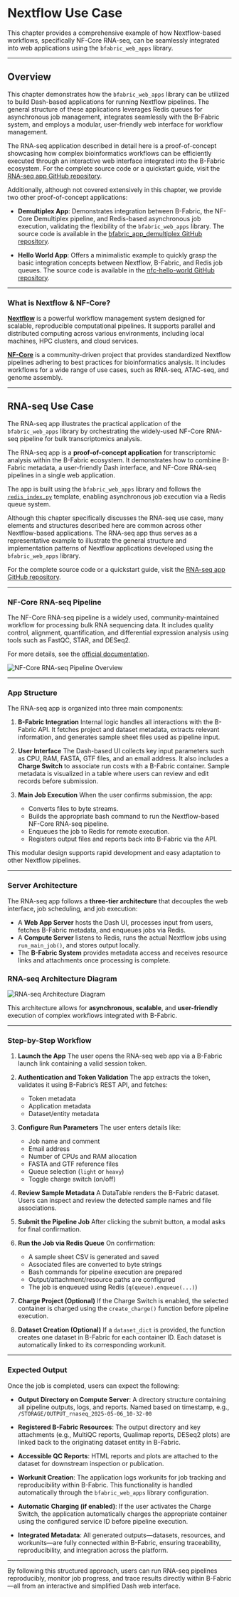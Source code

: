 # Nextflow Use Case

This chapter provides a comprehensive example of how Nextflow-based workflows, specifically NF-Core RNA-seq, can be seamlessly integrated into web applications using the `bfabric_web_apps` library.

---

## Overview

This chapter demonstrates how the `bfabric_web_apps` library can be utilized to build Dash-based applications for running Nextflow pipelines. The general structure of these applications leverages Redis queues for asynchronous job management, integrates seamlessly with the B-Fabric system, and employs a modular, user-friendly web interface for workflow management.

The RNA-seq application described in detail here is a proof-of-concept showcasing how complex bioinformatics workflows can be efficiently executed through an interactive web interface integrated into the B-Fabric ecosystem. For the complete source code or a quickstart guide, visit the [RNA-seq app GitHub repository](https://github.com/GWCustom/rnaseq).

Additionally, although not covered extensively in this chapter, we provide two other proof-of-concept applications:

* **Demultiplex App**: Demonstrates integration between B-Fabric, the NF-Core Demultiplex pipeline, and Redis-based asynchronous job execution, validating the flexibility of the `bfabric_web_apps` library. The source code is available in the [bfabric\_app\_demultiplex GitHub repository](https://github.com/GWCustom/bfabric_app_demultiplex).

* **Hello World App**: Offers a minimalistic example to quickly grasp the basic integration concepts between Nextflow, B-Fabric, and Redis job queues. The source code is available in the [nfc-hello-world GitHub repository](https://github.com/GWCustom/nfc-hello-world).


---

### What is Nextflow & NF-Core?

[**Nextflow**](https://www.nextflow.io/docs/latest/index.html) is a powerful workflow management system designed for scalable, reproducible computational pipelines. It supports parallel and distributed computing across various environments, including local machines, HPC clusters, and cloud services.

[**NF-Core**](https://nf-co.re/) is a community-driven project that provides standardized Nextflow pipelines adhering to best practices for bioinformatics analysis. It includes workflows for a wide range of use cases, such as RNA-seq, ATAC-seq, and genome assembly.

---

## RNA-seq Use Case

The RNA-seq app illustrates the practical application of the `bfabric_web_apps` library by orchestrating the widely-used NF-Core RNA-seq pipeline for bulk transcriptomics analysis.

The RNA-seq app is a **proof-of-concept application** for transcriptomic analysis within the B-Fabric ecosystem. It demonstrates how to combine B-Fabric metadata, a user-friendly Dash interface, and NF-Core RNA-seq pipelines in a single web application.

The app is built using the `bfabric_web_apps` library and follows the [`redis_index.py`](https://github.com/GWCustom/bfabric-web-app-template) template, enabling asynchronous job execution via a Redis queue system.

Although this chapter specifically discusses the RNA-seq use case, many elements and structures described here are common across other Nextflow-based applications. The RNA-seq app thus serves as a representative example to illustrate the general structure and implementation patterns of Nextflow applications developed using the `bfabric_web_apps` library.

For the complete source code or a quickstart guide, visit the [RNA-seq app GitHub repository](https://github.com/GWCustom/rnaseq).


---

### NF-Core RNA-seq Pipeline

The NF-Core RNA-seq pipeline is a widely used, community-maintained workflow for processing bulk RNA sequencing data. It includes quality control, alignment, quantification, and differential expression analysis using tools such as FastQC, STAR, and DESeq2.

For more details, see the [official documentation](https://nf-co.re/rnaseq/3.18.0/).

![NF-Core RNA-seq Pipeline Overview](_static/nf-core-rnaseq_metro_map_grey.png)


---

### App Structure

The RNA-seq app is organized into three main components:

1. **B-Fabric Integration**
   Internal logic handles all interactions with the B-Fabric API. It fetches project and dataset metadata, extracts relevant information, and generates sample sheet files used as pipeline input.

2. **User Interface**
   The Dash-based UI collects key input parameters such as CPU, RAM, FASTA, GTF files, and an email address. It also includes a **Charge Switch** to associate run costs with a B-Fabric container. Sample metadata is visualized in a table where users can review and edit records before submission.

3. **Main Job Execution**
   When the user confirms submission, the app:

   * Converts files to byte streams.
   * Builds the appropriate bash command to run the Nextflow-based NF-Core RNA-seq pipeline.
   * Enqueues the job to Redis for remote execution.
   * Registers output files and reports back into B-Fabric via the API.

This modular design supports rapid development and easy adaptation to other Nextflow pipelines.

---

### Server Architecture

The RNA-seq app follows a **three-tier architecture** that decouples the web interface, job scheduling, and job execution:

* A **Web App Server** hosts the Dash UI, processes input from users, fetches B-Fabric metadata, and enqueues jobs via Redis.
* A **Compute Server** listens to Redis, runs the actual Nextflow jobs using `run_main_job()`, and stores output locally.
* The **B-Fabric System** provides metadata access and receives resource links and attachments once processing is complete.

### RNA-seq Architecture Diagram

![RNA-seq Architecture Diagram](_images/use_case_architecture.png)

This architecture allows for **asynchronous**, **scalable**, and **user-friendly** execution of complex workflows integrated with B-Fabric.

---


### Step-by-Step Workflow

1. **Launch the App**
   The user opens the RNA-seq web app via a B-Fabric launch link containing a valid session token.

2. **Authentication and Token Validation**
   The app extracts the token, validates it using B-Fabric’s REST API, and fetches:

   * Token metadata
   * Application metadata
   * Dataset/entity metadata

3. **Configure Run Parameters**
   The user enters details like:

   * Job name and comment
   * Email address
   * Number of CPUs and RAM allocation
   * FASTA and GTF reference files
   * Queue selection (`light` or `heavy`)
   * Toggle charge switch (on/off)

4. **Review Sample Metadata**
   A DataTable renders the B-Fabric dataset. Users can inspect and review the detected sample names and file associations.

5. **Submit the Pipeline Job**
   After clicking the submit button, a modal asks for final confirmation.

6. **Run the Job via Redis Queue**
   On confirmation:

   * A sample sheet CSV is generated and saved
   * Associated files are converted to byte strings
   * Bash commands for pipeline execution are prepared
   * Output/attachment/resource paths are configured
   * The job is enqueued using Redis (`q(queue).enqueue(...)`)

7. **Charge Project (Optional)**
   If the Charge Switch is enabled, the selected container is charged using the `create_charge()` function before pipeline execution.

8. **Dataset Creation (Optional)**
   If a `dataset_dict` is provided, the function creates one dataset in B-Fabric for each container ID.
   Each dataset is automatically linked to its corresponding workunit.
---

### Expected Output

Once the job is completed, users can expect the following:

* **Output Directory on Compute Server**:
  A directory structure containing all pipeline outputs, logs, and reports. Named based on timestamp, e.g., `/STORAGE/OUTPUT_rnaseq_2025-05-06_10-32-00`

* **Registered B-Fabric Resources**:
  The output directory and key attachments (e.g., MultiQC reports, Qualimap reports, DESeq2 plots) are linked back to the originating dataset entity in B-Fabric.

* **Accessible QC Reports**:
  HTML reports and plots are attached to the dataset for downstream inspection or publication.

* **Workunit Creation**:
  The application logs workunits for job tracking and reproducibility within B-Fabric. This functionality is handled automatically through the `bfabric_web_apps` library configuration.

* **Automatic Charging (if enabled)**:
  If the user activates the Charge Switch, the application automatically charges the appropriate container using the configured service ID before pipeline execution.

* **Integrated Metadata**:
  All generated outputs—datasets, resources, and workunits—are fully connected within B-Fabric, ensuring traceability, reproducibility, and integration across the platform.

---

By following this structured approach, users can run RNA-seq pipelines reproducibly, monitor job progress, and trace results directly within B-Fabric—all from an interactive and simplified Dash web interface.
